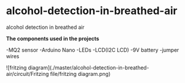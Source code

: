 # alcohol-detection-in-breathed-air
alcohol detection in breathed air

**The components used in the projects**

  -MQ2 sensor
  -Arduino Nano
  -LEDs
  -LCD(I2C LCD)
  -9V battery
  -jumper wires

![fritzing diagram](./master/alcohol-detection-in-breathed-air/circuit/Fritzing file/fritzing diagram.png)

